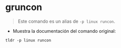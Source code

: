 # gruncon

> Este comando es un alias de `-p linux runcon`.

- Muestra la documentación del comando original:

`tldr -p linux runcon`
